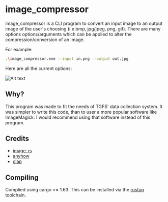 # image_compressor
image_compressor is a CLI program to convert an input image to an output image of the user's choosing (i.e bmp, jpg/jpeg, png, gif). There are many options options/arguments which can be applied to alter the compression/conversion of an image.

For example:

```bash
.\image_compressor.exe --input in.png --output out.jpg
```

Here are all the current options:

![Alt text](image_compressor_options.png)

## Why?

This program was made to fit the needs of TGFS' data collection system. It was simpler to write this code, than to user a more popular software like ImageMagick. I would recommend using that software instead of this program.

## Credits

* [image-rs](https://github.com/image-rs/image)
* [anyhow](https://github.com/dtolnay/anyhow)
* [clap](https://github.com/clap-rs/clap)

## Compiling

Complied using cargo >= 1.63. This can be installed via the [rustup](https://www.rust-lang.org/tools/install) toolchain.